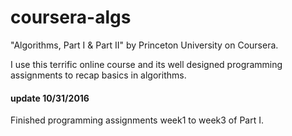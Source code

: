 # coursera-algs

"Algorithms, Part I & Part II" by Princeton University on Coursera.

I use this terrific online course and its well designed programming assignments to recap basics in algorithms.

#### update 10/31/2016
Finished programming assignments week1 to week3 of Part I.
